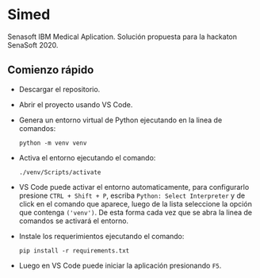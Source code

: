 # Simed

Senasoft IBM Medical Aplication. Solución propuesta para la hackaton SenaSoft 2020.

## Comienzo rápido

- Descargar el repositorio.
- Abrir el proyecto usando VS Code.
- Genera un entorno virtual de Python ejecutando en la linea de comandos:

  ```
  python -m venv venv
  ```

- Activa el entorno ejecutando el comando:

  ```
  ./venv/Scripts/activate
  ```

- VS Code puede activar el entorno automaticamente, para configurarlo presione `CTRL + Shift + P`, escriba `Python: Select Interpreter` y de click en el comando que aparece, luego de la lista seleccione la opción que contenga `('venv')`. De esta forma cada vez que se abra la linea de comandos se activará el entorno.

- Instale los requerimientos ejecutando el comando:

  ```
  pip install -r requirements.txt
  ```

- Luego en VS Code puede iniciar la aplicación presionando `F5`.
